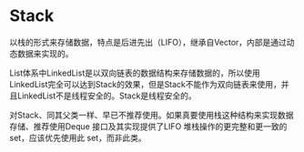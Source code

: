 # Stack
以栈的形式来存储数据，特点是后进先出（LIFO），继承自Vector，内部是通过动态数据来实现的。

List体系中LinkedList是以双向链表的数据结构来存储数据的，所以使用LinkedList完全可以达到Stack的效果，但是Stack不能作为双向链表来使用，并且LinkedList不是线程安全的。Stack是线程安全的。

对Stack、同其父类一样、早已不推荐使用。如果真要使用栈这种结构来实现数据存储、推荐使用Deque 接口及其实现提供了LIFO 堆栈操作的更完整和更一致的 set，应该优先使用此 set，而非此类。